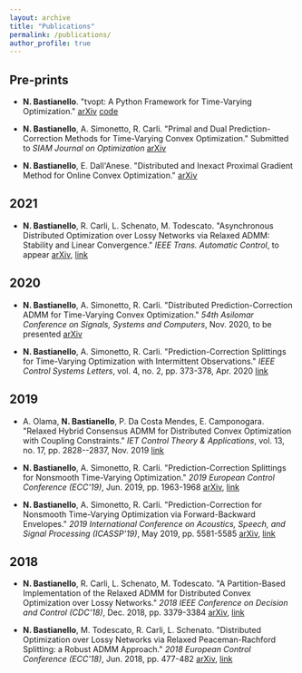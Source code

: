 ```yaml
---
layout: archive
title: "Publications"
permalink: /publications/
author_profile: true
---
```



## Pre-prints

- **N. Bastianello**. "tvopt: A Python Framework for Time-Varying Optimization." [arXiv](https://arxiv.org/abs/2011.07119) [code](https://github.com/nicola-bastianello/tvopt)

- **N. Bastianello**, A. Simonetto, R. Carli. "Primal and Dual Prediction-Correction Methods for Time-Varying Convex Optimization." Submitted to *SIAM Journal on Optimization* [arXiv](https://arxiv.org/abs/2004.11709)

- **N. Bastianello**, E. Dall'Anese. "Distributed and Inexact Proximal Gradient Method for Online Convex Optimization." [arXiv](https://arxiv.org/abs/2001.00870)



## 2021

- **N. Bastianello**, R. Carli, L. Schenato, M. Todescato. "Asynchronous Distributed Optimization over Lossy Networks via Relaxed ADMM: Stability and Linear Convergence." *IEEE Trans. Automatic Control*, to appear [arXiv](https://arxiv.org/abs/1901.09252), [link](https://ieeexplore.ieee.org/document/9146334)



## 2020

- **N. Bastianello**, A. Simonetto, R. Carli. "Distributed Prediction-Correction ADMM for Time-Varying Convex Optimization." *54th Asilomar Conference on Signals, Systems and Computers*, Nov. 2020, to be presented [arXiv](https://arxiv.org/abs/2009.08335)

- **N. Bastianello**, A. Simonetto, R. Carli. "Prediction-Correction Splittings for Time-Varying Optimization with Intermittent Observations." *IEEE Control Systems Letters*, vol. 4, no. 2, pp. 373-378, Apr. 2020 [link](https://ieeexplore.ieee.org/document/8770071)



## 2019

- A. Olama, **N. Bastianello**, P. Da Costa Mendes, E. Camponogara. "Relaxed Hybrid Consensus ADMM for Distributed Convex Optimization with Coupling Constraints." *IET Control Theory & Applications*, vol. 13, no. 17, pp. 2828--2837, Nov. 2019 [link](https://digital-library.theiet.org/content/journals/10.1049/iet-cta.2018.6260)

- **N. Bastianello**, A. Simonetto, R. Carli. "Prediction-Correction Splittings for Nonsmooth Time-Varying Optimization." *2019 European Control Conference (ECC'19)*, Jun. 2019, pp. 1963-1968 [arXiv](https://arxiv.org/abs/1903.00298), [link](https://ieeexplore.ieee.org/document/8795757/)

- **N. Bastianello**, A. Simonetto, R. Carli. "Prediction-Correction for Nonsmooth Time-Varying Optimization via Forward-Backward Envelopes." *2019 International Conference on Acoustics, Speech, and Signal Processing (ICASSP'19)*, May 2019, pp. 5581-5585 [arXiv](https://arxiv.org/abs/1902.03073), [link](https://ieeexplore.ieee.org/document/8682267)



## 2018

- **N. Bastianello**, R. Carli, L. Schenato, M. Todescato. "A Partition-Based Implementation of the Relaxed ADMM for Distributed Convex Optimization over Lossy Networks." *2018 IEEE Conference on Decision and Control (CDC'18)*, Dec. 2018, pp. 3379-3384 [arXiv](https://arxiv.org/abs/1809.09891), [link](https://ieeexplore.ieee.org/document/8619729)

- **N. Bastianello**, M. Todescato, R. Carli, L. Schenato. "Distributed Optimization over Lossy Networks via Relaxed Peaceman-Rachford Splitting: a Robust ADMM Approach." *2018 European Control Conference (ECC'18)*, Jun. 2018, pp. 477-482 [arXiv](https://arxiv.org/abs/1809.09887), [link](https://ieeexplore.ieee.org/document/8550322)
